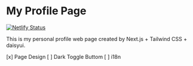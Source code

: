 # My Profile Page

[![Netlify Status](https://api.netlify.com/api/v1/badges/96e91d31-134d-4d83-a5c1-df8a2d4b5590/deploy-status)](https://app.netlify.com/sites/capable-haupia-d91562/deploys)

This is my personal profile web page created by Next.js + Tailwind CSS + daisyui.

[x] Page Design
[ ] Dark Toggle Buttom
[ ] i18n

